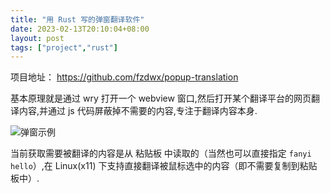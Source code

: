 ```yaml
---
title: "用 Rust 写的弹窗翻译软件"
date: 2023-02-13T20:10:04+08:00
layout: post
tags: ["project","rust"]
---
```


项目地址： https://github.com/fzdwx/popup-translation

基本原理就是通过 wry 打开一个 webview 窗口,然后打开某个翻译平台的网页翻译内容,并通过 js 代码屏蔽掉不需要的内容,专注于翻译内容本身.

![弹窗示例](/images/Pasted%20image%2020230213201701.png)

当前获取需要被翻译的内容是从 粘贴板 中读取的（当然也可以直接指定 `fanyi hello`）,在
Linux(x11) 下支持直接翻译被鼠标选中的内容（即不需要复制到粘贴板中）.
